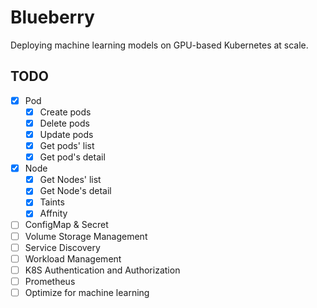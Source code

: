 # Blueberry
Deploying machine learning models on GPU-based Kubernetes at scale.

## TODO
* [x] Pod
  * [x] Create pods
  * [x] Delete pods
  * [x] Update pods
  * [x] Get pods' list
  * [x] Get pod's detail
* [x] Node
  * [x] Get Nodes' list
  * [x] Get Node's detail
  * [x] Taints
  * [x] Affnity
* [ ] ConfigMap & Secret
* [ ] Volume Storage Management
* [ ] Service Discovery
* [ ] Workload Management
* [ ] K8S Authentication and Authorization
* [ ] Prometheus
* [ ] Optimize for machine learning